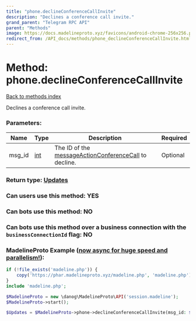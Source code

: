 ```yaml
---
title: "phone.declineConferenceCallInvite"
description: "Declines a conference call invite."
grand_parent: "Telegram RPC API"
parent: "Methods"
image: https://docs.madelineproto.xyz/favicons/android-chrome-256x256.png
redirect_from: /API_docs/methods/phone_declineConferenceCallInvite.html
---
```

# Method: phone.declineConferenceCallInvite
[Back to methods index](index.html)



Declines a conference call invite.

### Parameters:

| Name     |    Type       | Description | Required |
|----------|---------------|-------------|----------|
|msg\_id|[int](/API_docs/types/int.html) | The ID of the [messageActionConferenceCall](../constructors/messageActionConferenceCall.html) to decline. | Optional|


### Return type: [Updates](/API_docs/types/Updates.html)

### Can users use this method: **YES**


### Can bots use this method: **NO**


### Can bots use this method over a business connection with the `businessConnectionId` flag: **NO**


### MadelineProto Example ([now async for huge speed and parallelism!](https://docs.madelineproto.xyz/docs/ASYNC.html)):


```php
if (!file_exists('madeline.php')) {
    copy('https://phar.madelineproto.xyz/madeline.php', 'madeline.php');
}
include 'madeline.php';

$MadelineProto = new \danog\MadelineProto\API('session.madeline');
$MadelineProto->start();

$Updates = $MadelineProto->phone->declineConferenceCallInvite(msg_id: $int, );
```

